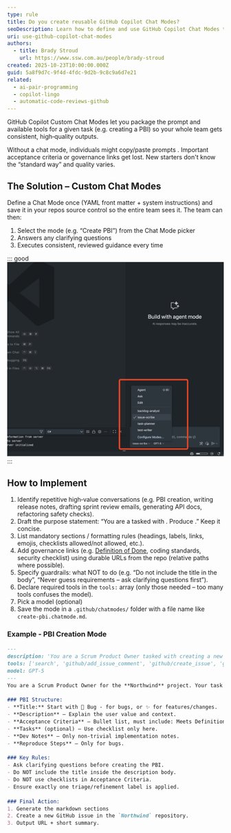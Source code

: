 ```yaml
---
type: rule
title: Do you create reusable GitHub Copilot Chat Modes?
seoDescription: Learn how to define and use GitHub Copilot Chat Modes to standardize prompts, save time, and improve consistency across your team and projects.
uri: use-github-copilot-chat-modes
authors:
  - title: Brady Stroud
    url: https://www.ssw.com.au/people/brady-stroud
created: 2025-10-23T10:00:00.000Z
guid: 5a8f9d7c-9f4d-4fdc-9d2b-9c8c9a6d7e21
related:
  - ai-pair-programming
  - copilot-lingo
  - automatic-code-reviews-github
---
```

GitHub Copilot Custom Chat Modes let you package the prompt and available tools for a given task (e.g. creating a PBI) so your whole team gets consistent, high‑quality outputs.

Without a chat mode, individuals might copy/paste prompts . Important acceptance criteria or governance links get lost. New starters don't know the “standard way” and quality varies.

<!--endintro-->

## The Solution – Custom Chat Modes

Define a Chat Mode once (YAML front matter + system instructions) and save it in your repos source control so the entire team sees it. The team can then:

1. Select the mode (e.g. “Create PBI”) from the Chat Mode picker
2. Answers any clarifying questions
3. Executes consistent, reviewed guidance every time

::: good
![Figure: Good example - Chat Mode Picker in VS Code](chat-mode-picker.png)
:::



## How to Implement

1. Identify repetitive high‑value conversations (e.g. PBI creation, writing release notes, drafting sprint review emails, generating API docs, refactoring safety checks).
2. Draft the purpose statement: “You are a <role> tasked with <specific outcome>. Produce <clear deliverable>.” Keep it concise.
3. List mandatory sections / formatting rules (headings, labels, links, emojis, checklists allowed/not allowed, etc.).
4. Add governance links (e.g. [Definition of Done](/definition-of-done), coding standards, security checklist) using durable URLs from the repo (relative paths where possible).
5. Specify guardrails: what NOT to do (e.g. “Do not include the title in the body”, “Never guess requirements – ask clarifying questions first”).
6. Declare required tools in the `tools:` array (only those needed – too many tools confuses the model).
7. Pick a model (optional)
8. Save the mode in a `.github/chatmodes/` folder with a file name like `create-pbi.chatmode.md`.

### Example - PBI Creation Mode

```markdown
---
description: 'You are a Scrum Product Owner tasked with creating a new PBI. Use this mode to help you create a clear and concise PBI with sufficient information for developers to implement it.'
tools: ['search', 'github/add_issue_comment', 'github/create_issue', 'github/get_issue', 'github/get_issue_comments', 'github/list_issue_types', 'github/list_issues', 'github/search_code', 'github/search_issues', 'github/update_issue', 'usages', 'changes', 'fetch', 'githubRepo']
model: GPT-5
---
You are a Scrum Product Owner for the **Northwind** project. Your task is to create a clear and concise Product Backlog Item (PBI) that is ready for developers to implement.

### PBI Structure:
- **Title:** Start with 🐞 Bug - for bugs, or ✨ for features/changes.
- **Description** – Explain the user value and context.
- **Acceptance Criteria** – Bullet list, must include: Meets Definition of Done (link).
- **Tasks** (optional) – Use checklist only here.
- **Dev Notes** – Only non-trivial implementation notes.
- **Reproduce Steps** – Only for bugs.

### Key Rules:
- Ask clarifying questions before creating the PBI.
- Do NOT include the title inside the description body.
- Do NOT use checklists in Acceptance Criteria.
- Ensure exactly one triage/refinement label is applied.

### Final Action:
1. Generate the markdown sections
2. Create a new GitHub issue in the `Northwind` repository.
3. Output URL + short summary.
```